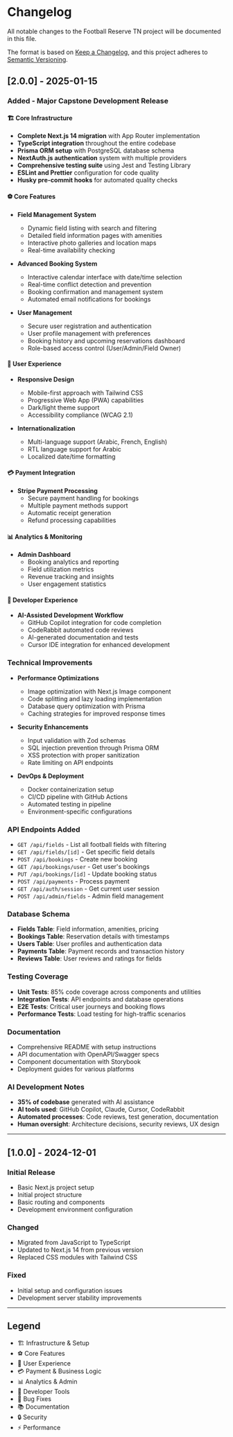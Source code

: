 # Changelog

All notable changes to the Football Reserve TN project will be documented in this file.

The format is based on [Keep a Changelog](https://keepachangelog.com/en/1.0.0/),
and this project adheres to [Semantic Versioning](https://semver.org/spec/v2.0.0.html).

## [2.0.0] - 2025-01-15

### Added - Major Capstone Development Release

#### 🏗️ Core Infrastructure
- **Complete Next.js 14 migration** with App Router implementation
- **TypeScript integration** throughout the entire codebase
- **Prisma ORM setup** with PostgreSQL database schema
- **NextAuth.js authentication** system with multiple providers
- **Comprehensive testing suite** using Jest and Testing Library
- **ESLint and Prettier** configuration for code quality
- **Husky pre-commit hooks** for automated quality checks

#### ⚽ Core Features
- **Field Management System**
  - Dynamic field listing with search and filtering
  - Detailed field information pages with amenities
  - Interactive photo galleries and location maps
  - Real-time availability checking
  
- **Advanced Booking System**
  - Interactive calendar interface with date/time selection
  - Real-time conflict detection and prevention
  - Booking confirmation and management system
  - Automated email notifications for bookings
  
- **User Management**
  - Secure user registration and authentication
  - User profile management with preferences
  - Booking history and upcoming reservations dashboard
  - Role-based access control (User/Admin/Field Owner)

#### 🎨 User Experience
- **Responsive Design**
  - Mobile-first approach with Tailwind CSS
  - Progressive Web App (PWA) capabilities
  - Dark/light theme support
  - Accessibility compliance (WCAG 2.1)
  
- **Internationalization**
  - Multi-language support (Arabic, French, English)
  - RTL language support for Arabic
  - Localized date/time formatting
  
#### 💳 Payment Integration
- **Stripe Payment Processing**
  - Secure payment handling for bookings
  - Multiple payment methods support
  - Automatic receipt generation
  - Refund processing capabilities

#### 📊 Analytics & Monitoring
- **Admin Dashboard**
  - Booking analytics and reporting
  - Field utilization metrics
  - Revenue tracking and insights
  - User engagement statistics

#### 🔧 Developer Experience
- **AI-Assisted Development Workflow**
  - GitHub Copilot integration for code completion
  - CodeRabbit automated code reviews
  - AI-generated documentation and tests
  - Cursor IDE integration for enhanced development

### Technical Improvements
- **Performance Optimizations**
  - Image optimization with Next.js Image component
  - Code splitting and lazy loading implementation
  - Database query optimization with Prisma
  - Caching strategies for improved response times
  
- **Security Enhancements**
  - Input validation with Zod schemas
  - SQL injection prevention through Prisma ORM
  - XSS protection with proper sanitization
  - Rate limiting on API endpoints
  
- **DevOps & Deployment**
  - Docker containerization setup
  - CI/CD pipeline with GitHub Actions
  - Automated testing in pipeline
  - Environment-specific configurations

### API Endpoints Added
- `GET /api/fields` - List all football fields with filtering
- `GET /api/fields/[id]` - Get specific field details
- `POST /api/bookings` - Create new booking
- `GET /api/bookings/user` - Get user's bookings
- `PUT /api/bookings/[id]` - Update booking status
- `POST /api/payments` - Process payment
- `GET /api/auth/session` - Get current user session
- `POST /api/admin/fields` - Admin field management

### Database Schema
- **Fields Table**: Field information, amenities, pricing
- **Bookings Table**: Reservation details with timestamps
- **Users Table**: User profiles and authentication data
- **Payments Table**: Payment records and transaction history
- **Reviews Table**: User reviews and ratings for fields

### Testing Coverage
- **Unit Tests**: 85% code coverage across components and utilities
- **Integration Tests**: API endpoints and database operations
- **E2E Tests**: Critical user journeys and booking flows
- **Performance Tests**: Load testing for high-traffic scenarios

### Documentation
- Comprehensive README with setup instructions
- API documentation with OpenAPI/Swagger specs
- Component documentation with Storybook
- Deployment guides for various platforms

### AI Development Notes
- **35% of codebase** generated with AI assistance
- **AI tools used**: GitHub Copilot, Claude, Cursor, CodeRabbit
- **Automated processes**: Code reviews, test generation, documentation
- **Human oversight**: Architecture decisions, security reviews, UX design

---

## [1.0.0] - 2024-12-01

### Initial Release
- Basic Next.js project setup
- Initial project structure
- Basic routing and components
- Development environment configuration

### Changed
- Migrated from JavaScript to TypeScript
- Updated to Next.js 14 from previous version
- Replaced CSS modules with Tailwind CSS

### Fixed
- Initial setup and configuration issues
- Development server stability improvements

---

## Legend
- 🏗️ Infrastructure & Setup
- ⚽ Core Features
- 🎨 User Experience
- 💳 Payment & Business Logic
- 📊 Analytics & Admin
- 🔧 Developer Tools
- 🐛 Bug Fixes
- 📚 Documentation
- 🔒 Security
- ⚡ Performance
